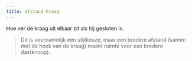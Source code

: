 ```yaml
---
title: Afstand kraag
---
```


Hoe ver de kraag uit elkaar zit als hij gesloten is.

> Dit is voornamelijk een stijlkeuze, maar een bredere afstand (samen met de hoek van de kraag) maakt ruimte voor een bredere das(knoop).